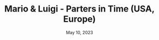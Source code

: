 ---
layout: nds
title: "Mario & Luigi - Parters in Time (USA, Europe)"
categories:
 - approved
 - nds
 - universal
 - safe
tags:
- rpg
- mario-luigi
date: May 10, 2023
permalink: /games/ml-partners-in-time/play/details
publisher: Nintendo
gid: ml-partners-in-time
---